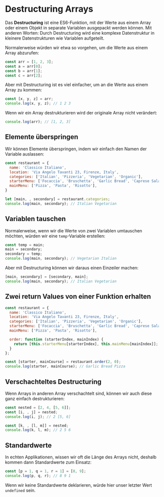 # Destructuring Arrays

Das **Destructuring** ist eine ES6-Funktion, mit der Werte aus einem Array oder einem Objekt in separate Variablen ausgepackt werden können. Mit
anderen Worten: Durch Destructuring wird eine komplexe Datenstruktur in kleinere Datenstrukturen wie Variablen aufgeteilt.

Normalerweise würden wir etwa so vorgehen, um die Werte aus einem Array abzurufen:

````Javascript
const arr = [1, 2, 3];
const a = arr[0];
const b = arr[1];
const c = arr[2];
````

Aber mit Destructuring ist es viel einfacher, um an die Werte aus einem Array zu kommen:

````Javascript
const [x, y, z] = arr;
console.log(x, y, z); // 1 2 3
````

Wenn wir ein Array destrukturieren wird der originale Array nicht verändert:

````Javascript
console.log(arr); // [1, 2, 3]
````

## Elemente überspringen

Wir können Elemente überspringen, indem wir einfach den Namen der Variable auslassen:

````Javascript
const restaurant = {
  name: 'Classico Italiano',
  location: 'Via Angelo Tavanti 23, Firenze, Italy',
  categories: ['Italian', 'Pizzeria', 'Vegetarian', 'Organic'],
  starterMenu: ['Focaccia', 'Bruschetta', 'Garlic Bread', 'Caprese Salad'],
  mainMenu: ['Pizza', 'Pasta', 'Risotto'],
}

let [main, , secondary] = restaurant.categories;
console.log(main, secondary); // Italian Vegetarian
````

## Variablen tauschen

Normalerweise, wenn wir die Werte von zwei Variablen umtauschen möchten, würden wir eine `temp`-Variable erstellen:

````Javascript
const temp = main;
main = secondary;
secondary = temp;
console.log(main, secondary); // Vegetarian Italian
````

Aber mit Destructuring können wir daraus einen Einzeiler machen:

````Javascript
[main, secondary] = [secondary, main];
console.log(main, secondary); // Italian Vegetarian
````

## Zwei return Values von einer Funktion erhalten

````Javascript
const restaurant = {
  name: 'Classico Italiano',
  location: 'Via Angelo Tavanti 23, Firenze, Italy',
  categories: ['Italian', 'Pizzeria', 'Vegetarian', 'Organic'],
  starterMenu: ['Focaccia', 'Bruschetta', 'Garlic Bread', 'Caprese Salad'],
  mainMenu: ['Pizza', 'Pasta', 'Risotto'],

  order: function (starterIndex, mainIndex) {
    return [this.starterMenu[starterIndex], this.mainMenu[mainIndex]];
  }
};

const [starter, mainCourse] = restaurant.order(2, 0);
console.log(starter, mainCourse); // Garlic Bread Pizza
````

## Verschachteltes Destructuring

Wenn Arrays in anderen Array verschachtelt sind, können wir auch diese ganz einfach destrukturieren:

````Javascript
const nested = [2, 4, [5, 6]];
const [i, , j] = nested;
console.log(i, j); // 2 [5, 6]

const [k, , [l, m]] = nested;
console.log(k, l, m); // 2 5 6
````

## Standardwerte

In echten Applikationen, wissen wir oft die Länge des Arrays nicht, deshalb kommen dann Standardwerte zum Einsatz:

````Javascript
const [p = 1, q = 1, r = 1] = [8, 9];
console.log(p, q, r); // 8 9 1
````

Wenn wir keine Standardwerte deklarieren, würde hier unser letzter Wert `undefined` sein.

